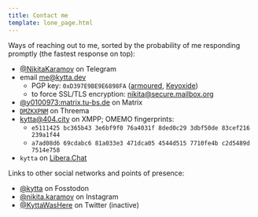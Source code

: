 ```yaml
---
title: Contact me
template: lone_page.html
---
```


Ways of reaching out to me, sorted by the probability of me responding promptly (the fastest response on top):

- [@NikitaKaramov](https://t.me/NikitaKaramov) on Telegram
- email <me@kytta.dev>
  - PGP key: `0xD397E9BE9E6898FA` ([armoured](https://keys.openpgp.org/vks/v1/by-fingerprint/AF6C280C2A34D3F39BED9366D397E9BE9E6898FA), [Keyoxide](https://keyoxide.org/af6c280c2a34d3f39bed9366d397e9be9e6898fa))
  - to force SSL/TLS encryption: <nikita@secure.mailbox.org>
- [@y0100973:matrix.tu-bs.de](https://matrix.to/#/@y0100973:matrix.tu-bs.de) on Matrix
- [`DMZKXPNM`](https://threema.id/DMZKXPNM) on Threema
- [kytta@404.city](xmpp:kytta@404.city) on XMPP; OMEMO fingerprints:
  - `e5111425 bc365b43 3e6bf9f0 76a4031f 8ded0c29 3dbf50de 83cef216 239a1f44`
  - `a7ad08d6 69cdabc6 81a033e3 471dca05 4544d515 7710fe4b c2d5489d 7514e758`
- `kytta` on [Libera.Chat](ircs://irc.libera.chat:6697)

Links to other social networks and points of presence:

- <a href="https://fosstodon.org/@kytta" rel="me">@kytta</a> on Fosstodon
- [@nikita.karamov](https://www.instagram.com/nikita.karamov/) on Instagram
- [@KyttaWasHere](https://twitter.com/KyttaWasHere) on Twitter (inactive)
